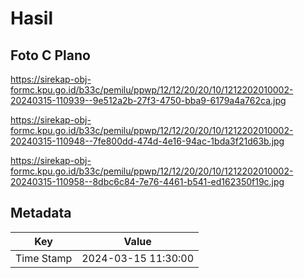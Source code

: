 # Hasil

## Foto C Plano

https://sirekap-obj-formc.kpu.go.id/b33c/pemilu/ppwp/12/12/20/20/10/1212202010002-20240315-110939--9e512a2b-27f3-4750-bba9-6179a4a762ca.jpg

https://sirekap-obj-formc.kpu.go.id/b33c/pemilu/ppwp/12/12/20/20/10/1212202010002-20240315-110948--7fe800dd-474d-4e16-94ac-1bda3f21d63b.jpg

https://sirekap-obj-formc.kpu.go.id/b33c/pemilu/ppwp/12/12/20/20/10/1212202010002-20240315-110958--8dbc6c84-7e76-4461-b541-ed162350f19c.jpg


## Metadata

| Key        | Value               |
| ---------- | ------------------- |
| Time Stamp | 2024-03-15 11:30:00 |



